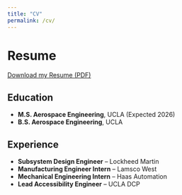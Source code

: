 ```yaml
---
title: "CV"
permalink: /cv/
---
```


# Resume

[Download my Resume (PDF)](../files/Mark_Agban_Resume.pdf)

## Education
- **M.S. Aerospace Engineering**, UCLA (Expected 2026)  
- **B.S. Aerospace Engineering**, UCLA  

## Experience
- **Subsystem Design Engineer** – Lockheed Martin  
- **Manufacturing Engineer Intern** – Lamsco West  
- **Mechanical Engineering Intern** – Haas Automation  
- **Lead Accessibility Engineer** – UCLA DCP  
